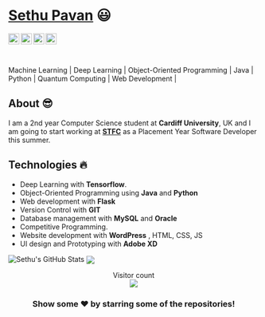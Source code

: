  # <a href="https://www.linkedin.com/in/sethu-pavan-412582149/">Sethu Pavan</a> :smiley:
 
 <a href="https://twitter.com/sethupavan12">
  <img align="left" alt="Sethu's Twitter" width="22px" src="https://cdn.jsdelivr.net/npm/simple-icons@v3/icons/twitter.svg" />
</a>
<a href="https://www.linkedin.com/in/sethu-pavan-412582149">
  <img align="left" alt="Sethu's Linkdein" width="22px" src="https://cdn.jsdelivr.net/npm/simple-icons@v3/icons/linkedin.svg" />
</a>
<a href="https://github.com/sethupavan12">
  <img align="left" alt="Sethu's Github" width="22px" src="https://cdn.jsdelivr.net/npm/simple-icons@v3/icons/github.svg" />
</a>

<a href="https://www.facebook.com/sethupavan.space.guy">
  <img align="left" alt="Sethu's Facebook" width="22px" src="https://cdn.jsdelivr.net/npm/simple-icons@v3/icons/facebook.svg" />
</a>


<br/>

<br/>
<a> </a>
<br/>

 Machine Learning | Deep Learning | Object-Oriented Programming | Java | Python | Quantum Computing | Web Development |

## About :sunglasses:
I am a 2nd year Computer Science student at **Cardiff University**, UK and I am going to start working at [**STFC**](https://stfc.ukri.org/index.cfm) as a Placement Year Software Developer this summer.

## Technologies :fire:
- Deep Learning with **Tensorflow**.
- Object-Oriented Programming using **Java** and **Python**
- Web development with **Flask**
- Version Control with **GIT**
- Database management with **MySQL** and **Oracle**
- Competitive Programming.
- Website development with **WordPress** , HTML, CSS, JS
- UI design and Prototyping with **Adobe XD**


 

<img src="https://github-readme-stats.vercel.app/api?username=sethupavan12&&show_icons=true&theme=radical&line_height=27&v=5" alt="Sethu's GitHub Stats" />


<a href="https://github.com/sethupavan12/COVID19-prediction-with-CNN">
  <!-- Change the `github-readme-stats.anuraghazra1.vercel.app` to `github-readme-stats.vercel.app`  -->
  <img align="center" src="https://github-readme-stats.vercel.app/api/pin/?username=sethupavan12&repo=COVID19-prediction-with-CNN&theme=radical" />
</a>    



<p align="center"> 
  Visitor count<br>
  <img src="https://profile-counter.glitch.me/sethupavan12/count.svg" />
</p>


<div align="center">

### Show some ❤️ by starring some of the repositories!

</div>


